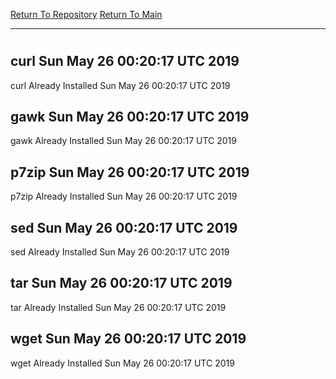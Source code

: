 [Return To Repository](https://github.com/deathbybandaid/piholeparser/)
[Return To Main](https://github.com/deathbybandaid/piholeparser/blob/master/RecentRunLogs/Mainlog.md)
____________________________________
# 
## curl Sun May 26 00:20:17 UTC 2019
curl Already Installed Sun May 26 00:20:17 UTC 2019
## gawk Sun May 26 00:20:17 UTC 2019
gawk Already Installed Sun May 26 00:20:17 UTC 2019
## p7zip Sun May 26 00:20:17 UTC 2019
p7zip Already Installed Sun May 26 00:20:17 UTC 2019
## sed Sun May 26 00:20:17 UTC 2019
sed Already Installed Sun May 26 00:20:17 UTC 2019
## tar Sun May 26 00:20:17 UTC 2019
tar Already Installed Sun May 26 00:20:17 UTC 2019
## wget Sun May 26 00:20:17 UTC 2019
wget Already Installed Sun May 26 00:20:17 UTC 2019
